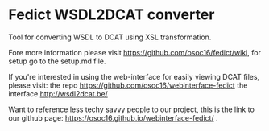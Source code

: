 # Fedict WSDL2DCAT converter
Tool for converting WSDL to DCAT using XSL transformation.

Fore more information please visit https://github.com/osoc16/fedict/wiki, for setup go to the setup.md file.

If you're interested in using the web-interface for easily viewing DCAT files, please visit: 
the repo https://github.com/osoc16/webinterface-fedict
the interface http://wsdl2dcat.be/ 

Want to reference less techy savvy people to our project, this is the link to our github page: https://osoc16.github.io/webinterface-fedict/ .

